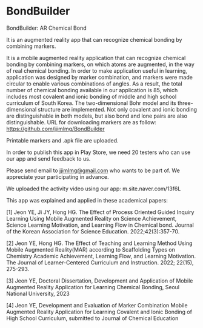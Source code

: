 # BondBuilder
BondBuilder: AR Chemical Bond

It is an augmented reality app that can recognize chemical bonding by combining markers.

It is a mobile augmented reality application that can recognize chemical bonding by combining markers, on which atoms are augmented, in the way of real chemical bonding. In order to make application useful in learning, application was designed by marker combination, and markers were made circular to enable various combinations of angles. As a result, the total number of chemical bonding available in our application is 85, which includes most covalent and ionic bonding of middle and high school curriculum of South Korea. The two-dimensional Bohr model and its three-dimensional structure are implemented. Not only covalent and ionic bonding are distinguishable in both models, but also bond and lone pairs are also distinguishable. URL for downloading markers are as follow: https://github.com/jjimlmg/BondBuilder

Printable markers and .apk file are uploaded.

In order to publish this app in Play Store, we need 20 testers who can use our app and send feedback to us.

Please send email to jjimlmg@gmail.com who wants to be part of. We appreciate your participating in advance.

We uploaded the activity video using our app: m.site.naver.com/13f6L

This app was explained and applied in these academical papers:

[1] Jeon YE, Ji JY, Hong HG. The Effect of Process Oriented Guided Inquiry Learning Using Mobile Augmented Reality on Science Achievement, Science Learning Motivation, and Learning Flow in Chemical bond. Journal of the Korean Association for Science Education. 2022;42(3):357-70.

[2] Jeon YE, Hong HG. The Effect of Teaching and Learning Method Using Mobile Augmented Reality(MAR) according to Scaffolding Types on Chemistry Academic Achievement, Learning Flow, and Learning Motivation. The Journal of Learner-Centered Curriculum and Instruction. 2022; 22(15), 275-293.

[3] Jeon YE, Doctoral Dissertation, Development and Application of  Mobile Augmented Reality Application for Learning Chemical Bonding, Seoul National University, 2023

[4] Jeon YE, Development and Evaluation of Marker Combination Mobile Augmented Reality Application for Learning Covalent and Ionic Bonding of High School Curriculum, submitted to Journal of Chemical Education 
